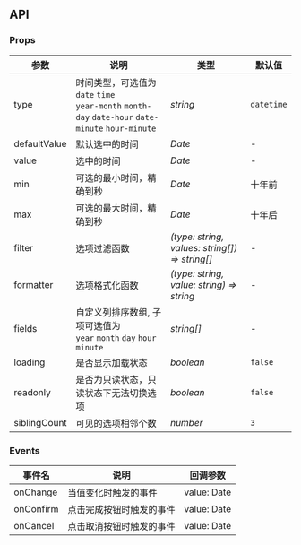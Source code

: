 ## API

### Props

| 参数         | 说明                                                                                                   | 类型                                           | 默认值     |
| ------------ | ------------------------------------------------------------------------------------------------------ | ---------------------------------------------- | ---------- |
| type         | 时间类型，可选值为 `date` `time` <br> `year-month` `month-day` `date-hour` `date-minute` `hour-minute` | _string_                                       | `datetime` |
| defaultValue | 默认选中的时间                                                                                         | _Date_                                         | -          |
| value        | 选中的时间                                                                                             | _Date_                                         | -          |
| min          | 可选的最小时间，精确到秒                                                                               | _Date_                                         | 十年前     |
| max          | 可选的最大时间，精确到秒                                                                               | _Date_                                         | 十年后     |
| filter       | 选项过滤函数                                                                                           | _(type: string, values: string[]) => string[]_ | -          |
| formatter    | 选项格式化函数                                                                                         | _(type: string, value: string) => string_      | -          |
| fields       | 自定义列排序数组, 子项可选值为<br> `year` `month` `day` `hour` `minute`                                | _string[]_                                     | -          |
| loading      | 是否显示加载状态                                                                                       | _boolean_                                      | `false`    |
| readonly     | 是否为只读状态，只读状态下无法切换选项                                                                 | _boolean_                                      | `false`    |
| siblingCount | 可见的选项相邻个数                                                                                     | _number_                                       | `3`        |

### Events

| 事件名    | 说明                     | 回调参数    |
| --------- | ------------------------ | ----------- |
| onChange  | 当值变化时触发的事件     | value: Date |
| onConfirm | 点击完成按钮时触发的事件 | value: Date |
| onCancel  | 点击取消按钮时触发的事件 | value: Date |